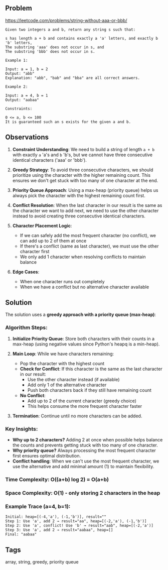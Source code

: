 ## Problem

https://leetcode.com/problems/string-without-aaa-or-bbb/

```
Given two integers a and b, return any string s such that:

s has length a + b and contains exactly a 'a' letters, and exactly b 'b' letters,
The substring 'aaa' does not occur in s, and
The substring 'bbb' does not occur in s.

Example 1:

Input: a = 1, b = 2
Output: "abb"
Explanation: "abb", "bab" and "bba" are all correct answers.

Example 2:

Input: a = 4, b = 1
Output: "aabaa"

Constraints:

0 <= a, b <= 100
It is guaranteed such an s exists for the given a and b.
```

## Observations

1. **Constraint Understanding**: We need to build a string of length `a + b` with exactly `a` 'a's and `b` 'b's, but we cannot have three consecutive identical characters ('aaa' or 'bbb').

2. **Greedy Strategy**: To avoid three consecutive characters, we should prioritize using the character with the higher remaining count. This ensures we don't get stuck with too many of one character at the end.

3. **Priority Queue Approach**: Using a max-heap (priority queue) helps us always pick the character with the highest remaining count first.

4. **Conflict Resolution**: When the last character in our result is the same as the character we want to add next, we need to use the other character instead to avoid creating three consecutive identical characters.

5. **Character Placement Logic**:
   - If we can safely add the most frequent character (no conflict), we can add up to 2 of them at once
   - If there's a conflict (same as last character), we must use the other character first
   - We only add 1 character when resolving conflicts to maintain balance

6. **Edge Cases**: 
   - When one character runs out completely
   - When we have a conflict but no alternative character available

## Solution

The solution uses a **greedy approach with a priority queue (max-heap)**:

### Algorithm Steps:

1. **Initialize Priority Queue**: Store both characters with their counts in a max-heap (using negative values since Python's heapq is a min-heap).

2. **Main Loop**: While we have characters remaining:
   - Pop the character with the highest count
   - **Check for Conflict**: If this character is the same as the last character in our result:
     - Use the other character instead (if available)
     - Add only 1 of the alternative character
     - Push both characters back if they still have remaining count
   - **No Conflict**: 
     - Add up to 2 of the current character (greedy choice)
     - This helps consume the more frequent character faster

3. **Termination**: Continue until no more characters can be added.

### Key Insights:

- **Why up to 2 characters?** Adding 2 at once when possible helps balance the counts and prevents getting stuck with too many of one character.
- **Why priority queue?** Always processing the most frequent character first ensures optimal distribution.
- **Conflict handling**: When we can't use the most frequent character, we use the alternative and add minimal amount (1) to maintain flexibility.

### Time Complexity: O((a+b) log 2) = O(a+b)
### Space Complexity: O(1) - only storing 2 characters in the heap

### Example Trace (a=4, b=1):
```
Initial: heap=[(-4,'a'), (-1,'b')], result=""
Step 1: Use 'a', add 2 → result="aa", heap=[(-2,'a'), (-1,'b')]
Step 2: Use 'a', conflict! Use 'b' → result="aab", heap=[(-2,'a')]  
Step 3: Use 'a', add 2 → result="aabaa", heap=[]
Final: "aabaa"
```

## Tags

array, string, greedy, priority queue